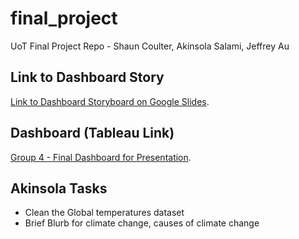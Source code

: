 # final_project
UoT Final Project Repo - Shaun Coulter, Akinsola Salami, Jeffrey Au

## Link to Dashboard Story
[Link to Dashboard Storyboard on Google Slides](https://docs.google.com/presentation/d/1GU2uN5hGSZcJhtLaCoZDoFTNrHmEsVjjUldqkSYuPU0/edit#slide=id.p).

## Dashboard (Tableau Link)
[Group 4 - Final Dashboard for Presentation](https://public.tableau.com/app/profile/akinsola.salami/viz/FINAL-Group4-FinalPresentation/FINALSTORY?publish=yes).


## Akinsola Tasks

* Clean the Global temperatures dataset
* Brief Blurb for climate change, causes of climate change
